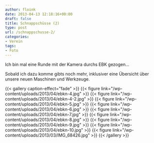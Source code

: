 ```yaml
---
author: floink
date: 2013-04-13 12:18:16+00:00
draft: false
title: Schnappschüsse (2)
type: post
url: /schnappschusse-2/
categories:
- Verein
tags:
- Foto
---
```


Ich bin mal eine Runde mit der Kamera durchs EBK gezogen...

Sobald ich dazu komme gibts noch mehr, inklusiver eine Übersicht über unsere neuen Maschinen und Werkzeuge.


{{< gallery caption-effect="fade" >}}
  {{< figure link="/wp-content/uploads/2013/04/ebkn-4.jpg" >}}
{{< figure link="/wp-content/uploads/2013/04/ebkn-4-2.jpg" >}}
{{< figure link="/wp-content/uploads/2013/04/ebkn-5.jpg" >}}
{{< figure link="/wp-content/uploads/2013/04/ebkn-6.jpg" >}}
{{< figure link="/wp-content/uploads/2013/04/ebkn-7.jpg" >}}
{{< figure link="/wp-content/uploads/2013/04/ebkn-8.jpg" >}}
{{< figure link="/wp-content/uploads/2013/04/ebkn-9.jpg" >}}
{{< figure link="/wp-content/uploads/2013/04/ebkn-10.jpg" >}}
{{< figure link="/wp-content/uploads/2013/03/IMG_68426.jpg" >}}
{{< /gallery >}}
